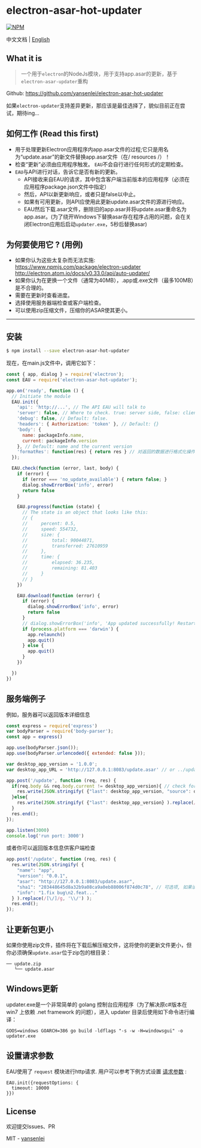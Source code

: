 # electron-asar-hot-updater
[![NPM](https://user-gold-cdn.xitu.io/2018/12/17/167ba2fc49bb1b2e?w=384&h=56&f=png&s=4570)](https://nodei.co/npm/electron-asar-hot-updater/)

中文文档 | [English](README.md)

## What it is

> 一个用于`electron`的NodeJs模块，用于支持app.asar的更新，基于`electron-asar-updater`重构

Github: https://github.com/yansenlei/electron-asar-hot-updater

如果`electron-updater`支持差异更新，那应该是最佳选择了，貌似目前正在尝试，期待ing...

## 如何工作 (Read this first)
* 用于处理更新Electron应用程序内app.asar文件的过程;它只是用名为“update.asar”的新文件替换app.asar文件（在/ resources /）！
* 检查“更新”必须由应用程序触发。 `EAU`不会自行进行任何形式的定期检查。
* `EAU`与API进行对话，告诉它是否有新的更新。
    * API接收来自EAU的请求，其中包含客户端当前版本的应用程序（必须在应用程序package.json文件中指定）
    * 然后，API以新更新响应，或者只是false以中止。
    * 如果有可用更新，则API应使用此更新update.asar文件的源进行响应。
    * EAU然后下载.asar文件，删除旧的app.asar并将update.asar重命名为app.asar。(为了绕开Windows下替换asar存在程序占用的问题，会在关闭Electron应用后启动`updater.exe`，5秒后替换asar)

## 为何要使用它 ? (用例)
* 如果你认为这些太复杂而无法实施:
https://www.npmjs.com/package/electron-updater
http://electron.atom.io/docs/v0.33.0/api/auto-updater/
* 如果你认为在更换一个文件（通常为40MB），.app或.exe文件（最多100MB）是不合理的。
* 需要在更新时查看进度。
* 选择使用服务器端检查或客户端检查。
* 可以使用zip压缩文件，压缩你的ASAR使其更小。

---

## 安装
```bash
$ npm install --save electron-asar-hot-updater
```
现在，在main.js文件中，调用它如下：
```js
const { app, dialog } = require('electron');
const EAU = require('electron-asar-hot-updater');

app.on('ready', function () {
  // Initiate the module
  EAU.init({
    'api': 'http://...', // The API EAU will talk to
    'server': false, // Where to check. true: server side, false: client side, default: true.
    'debug': false, // Default: false.
    'headers': { Authorization: 'token' }, // Default: {}
    'body': {
      name: packageInfo.name,
      current: packageInfo.version
    }, // Default: name and the current version
    'formatRes': function(res) { return res } // 对返回的数据进行格式化操作的回调函数，保证EAU可以正常操作操作数据。比如格式化后返回：{version: xx, asar: xx}
  });

  EAU.check(function (error, last, body) {
    if (error) {
      if (error === 'no_update_available') { return false; }
      dialog.showErrorBox('info', error)
      return false
    }

    EAU.progress(function (state) {
      // The state is an object that looks like this:
      // {
      //     percent: 0.5,               
      //     speed: 554732,              
      //     size: {
      //         total: 90044871,        
      //         transferred: 27610959   
      //     },
      //     time: {
      //         elapsed: 36.235,        
      //         remaining: 81.403       
      //     }
      // }
    })

    EAU.download(function (error) {
      if (error) {
        dialog.showErrorBox('info', error)
        return false
      }
      // dialog.showErrorBox('info', 'App updated successfully! Restart it please.')
      if (process.platform === 'darwin') {
        app.relaunch()
        app.quit()
      } else {
        app.quit()
      }
    })

  })
})
```

## 服务端例子
例如，服务器可以返回版本详细信息
```js
const express = require('express')
var bodyParser = require('body-parser');
const app = express()

app.use(bodyParser.json());
app.use(bodyParser.urlencoded({ extended: false }));

var desktop_app_version = '1.0.0';
var desktop_app_URL = 'http://127.0.0.1:8083/update.asar' // or ../update.zip

app.post('/update', function (req, res) {
  if(req.body && req.body.current != desktop_app_version){ // check for server side
    res.write(JSON.stringify( {"last": desktop_app_version, "source": desktop_app_URL} ).replace(/[\/]/g, '\\/') );
  }else{
    res.write(JSON.stringify( {"last": desktop_app_version} ).replace(/[\/]/g, '\\/') );
  }
  res.end();
});

app.listen(3000)
console.log('run port: 3000')
```
或者你可以返回版本信息供客户端检查
```js
app.post('/update', function (req, res) {
  res.write(JSON.stringify( {
    "name": "app",
    "version": "0.0.1",
    "asar": "http://127.0.0.1:8083/update.asar",
    "sha1": "203448645d8a32b9a08ca9a0eb88006f874d0c78", // 可选项, 如果设置将会验证`asar`文件的合法性
    "info": "1.fix bug\n2.feat..."
  } ).replace(/[\/]/g, '\\/') );
  res.end();
});
```

## 让更新包更小
如果你使用zip文件，插件将在下载后解压缩文件，这将使你的更新文件更小，但你必须确保`update.asar`位于zip包的根目录：
```
── update.zip
   └── update.asar
```

## Windows更新
updater.exe是一个非常简单的 golang 控制台应用程序（为了解决原c#版本在 win7 上依赖 .net framework 的问题），进入 updater 目录后使用如下命令进行编译：

```
GOOS=windows GOARCH=386 go build -ldflags "-s -w -H=windowsgui" -o updater.exe
```

## 设置请求参数

EAU使用了 `request` 模块进行http请求. 用户可以参考下例方式设置 [请求参数](https://github.com/request/request#requestoptions-callback) :

```
EAU.init({requestOptions: {
  timeout: 10000
}})
```

## License

欢迎提交Issues、PR

MIT - [yansenlei](https://github.com/yansenlei)

